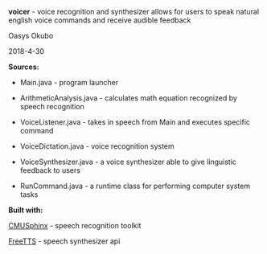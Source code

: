 **voicer** - voice recognition and synthesizer allows for users to speak natural english voice commands and receive audible feedback

Oasys Okubo

2018-4-30


**Sources:**

 * Main.java - program launcher 

 * ArithmeticAnalysis.java - calculates math equation recognized by speech recognition

 * VoiceListener.java - takes in speech from Main and executes specific command

 * VoiceDictation.java - voice recognition system

 * VoiceSynthesizer.java - a voice synthesizer able to give linguistic feedback to users

 * RunCommand.java - a runtime class for performing computer system tasks


**Built with:**

[CMUSphinx](https://cmusphinx.github.io) - speech recognition toolkit

[FreeTTS](https://freetts.sourceforge.io) - speech synthesizer api 

